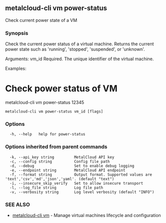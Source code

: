 ## metalcloud-cli vm power-status

Check current power state of a VM

### Synopsis

Check the current power status of a virtual machine. Returns the current 
power state such as 'running', 'stopped', 'suspended', or 'unknown'.

Arguments:
  vm_id          Required. The unique identifier of the virtual machine.

Examples:
  # Check power status of VM
  metalcloud-cli vm power-status 12345

```
metalcloud-cli vm power-status vm_id [flags]
```

### Options

```
  -h, --help   help for power-status
```

### Options inherited from parent commands

```
  -k, --api_key string         MetalCloud API key
  -c, --config string          Config file path
  -d, --debug                  Set to enable debug logging
  -e, --endpoint string        MetalCloud API endpoint
  -f, --format string          Output format. Supported values are 'text','csv','md','json','yaml'. (default "text")
  -i, --insecure_skip_verify   Set to allow insecure transport
  -l, --log_file string        Log file path
  -v, --verbosity string       Log level verbosity (default "INFO")
```

### SEE ALSO

* [metalcloud-cli vm](metalcloud-cli_vm.md)	 - Manage virtual machines lifecycle and configuration

